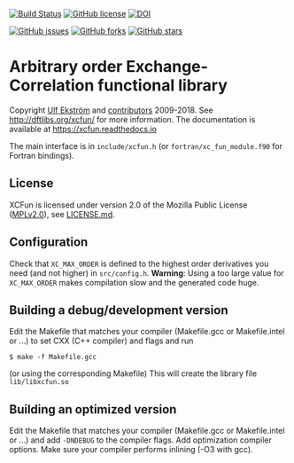[![Build Status](https://travis-ci.org/dftlibs/xcfun.svg?branch=master)](https://travis-ci.org/dftlibs/xcfun)
[![GitHub license](https://img.shields.io/github/license/dftlibs/xcfun.svg?style=flat-square)](https://github.com/dftlibs/xcfun/blob/master/LICENSE.md)
[![DOI](https://zenodo.org/badge/DOI/10.5281/zenodo.3576419.svg)](https://doi.org/10.5281/zenodo.3576419)

[![GitHub issues](https://img.shields.io/github/issues/dftlibs/xcfun.svg?style=flat-square)](https://github.com/dftlibs/xcfun/issues)
[![GitHub forks](https://img.shields.io/github/forks/dftlibs/xcfun.svg?style=flat-square)](https://github.com/dftlibs/xcfun/network)
[![GitHub stars](https://img.shields.io/github/stars/dftlibs/xcfun.svg?style=flat-square)](https://github.com/dftlibs/xcfun/stargazers)

# Arbitrary order Exchange-Correlation functional library

Copyright [Ulf Ekström] and [contributors] 2009-2018. See
http://dftlibs.org/xcfun/ for more information.
The documentation is available at https://xcfun.readthedocs.io

The main interface is in `include/xcfun.h` (or `fortran/xc_fun_module.f90` for
Fortran bindings).

## License

XCFun is licensed under version 2.0 of the Mozilla Public License ([MPLv2.0]),
see [LICENSE.md].

## Configuration

Check that `XC_MAX_ORDER` is defined to the highest order derivatives you need
(and not higher) in `src/config.h`.
**Warning**: Using a too large value for `XC_MAX_ORDER` makes compilation slow
and the generated code huge.

## Building a debug/development version

Edit the Makefile that matches your compiler (Makefile.gcc or Makefile.intel or
...) to set CXX (C++ compiler) and flags and run

    $ make -f Makefile.gcc

(or using the corresponding Makefile) This will create the library file
`lib/libxcfun.so`

## Building an optimized version

Edit the Makefile that matches your compiler (Makefile.gcc or Makefile.intel or
...) and add `-DNDEBUG` to the compiler flags.
Add optimization compiler options. Make sure your compiler performs inlining
(-O3 with gcc).

[Ulf Ekström]: mailto:uekstrom@gmail.com
[contributors]: https://github.com/dftlibs/xcfun/blob/master/AUTHORS.md
[MPLv2.0]: https://www.mozilla.org/en-US/MPL/2.0/
[LICENSE.md]: https://github.com/dftlibs/xcfun/blob/master/LICENSE.md
